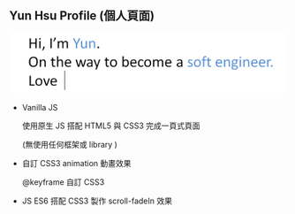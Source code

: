 ## Yun Hsu Profile (個人頁面)

![image](https://github.com/yunhsu473/yunhsu/blob/master/img/test2.gif)

- Vanilla JS 

  使用原生 JS 搭配 HTML5 與 CSS3 完成一頁式頁面
  
  (無使用任何框架或 library )
  
 - 自訂 CSS3 animation 動畫效果
 
   @keyframe 自訂 CSS3
 
 - JS ES6 搭配 CSS3 製作 scroll-fadeIn 效果
 
 
